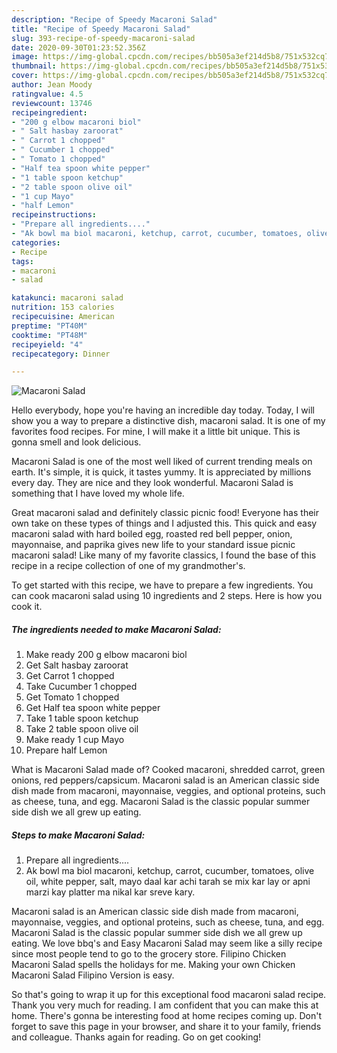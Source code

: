 ```yaml
---
description: "Recipe of Speedy Macaroni Salad"
title: "Recipe of Speedy Macaroni Salad"
slug: 393-recipe-of-speedy-macaroni-salad
date: 2020-09-30T01:23:52.356Z
image: https://img-global.cpcdn.com/recipes/bb505a3ef214d5b8/751x532cq70/macaroni-salad-recipe-main-photo.jpg
thumbnail: https://img-global.cpcdn.com/recipes/bb505a3ef214d5b8/751x532cq70/macaroni-salad-recipe-main-photo.jpg
cover: https://img-global.cpcdn.com/recipes/bb505a3ef214d5b8/751x532cq70/macaroni-salad-recipe-main-photo.jpg
author: Jean Moody
ratingvalue: 4.5
reviewcount: 13746
recipeingredient:
- "200 g elbow macaroni biol"
- " Salt hasbay zaroorat"
- " Carrot 1 chopped"
- " Cucumber 1 chopped"
- " Tomato 1 chopped"
- "Half tea spoon white pepper"
- "1 table spoon ketchup"
- "2 table spoon olive oil"
- "1 cup Mayo"
- "half Lemon"
recipeinstructions:
- "Prepare all ingredients...."
- "Ak bowl ma biol macaroni, ketchup, carrot, cucumber, tomatoes, olive oil, white pepper, salt, mayo daal kar achi tarah se mix kar lay or apni marzi kay platter ma nikal kar sreve kary."
categories:
- Recipe
tags:
- macaroni
- salad

katakunci: macaroni salad 
nutrition: 153 calories
recipecuisine: American
preptime: "PT40M"
cooktime: "PT48M"
recipeyield: "4"
recipecategory: Dinner

---
```



![Macaroni Salad](https://img-global.cpcdn.com/recipes/bb505a3ef214d5b8/751x532cq70/macaroni-salad-recipe-main-photo.jpg)

Hello everybody, hope you're having an incredible day today. Today, I will show you a way to prepare a distinctive dish, macaroni salad. It is one of my favorites food recipes. For mine, I will make it a little bit unique. This is gonna smell and look delicious.

Macaroni Salad is one of the most well liked of current trending meals on earth. It's simple, it is quick, it tastes yummy. It is appreciated by millions every day. They are nice and they look wonderful. Macaroni Salad is something that I have loved my whole life.

Great macaroni salad and definitely classic picnic food! Everyone has their own take on these types of things and I adjusted this. This quick and easy macaroni salad with hard boiled egg, roasted red bell pepper, onion, mayonnaise, and paprika gives new life to your standard issue picnic macaroni salad! Like many of my favorite classics, I found the base of this recipe in a recipe collection of one of my grandmother&#39;s.


To get started with this recipe, we have to prepare a few ingredients. You can cook macaroni salad using 10 ingredients and 2 steps. Here is how you cook it.

<!--inarticleads1-->

##### The ingredients needed to make Macaroni Salad:

1. Make ready 200 g elbow macaroni biol
1. Get  Salt hasbay zaroorat
1. Get  Carrot 1 chopped
1. Take  Cucumber 1 chopped
1. Get  Tomato 1 chopped
1. Get Half tea spoon white pepper
1. Take 1 table spoon ketchup
1. Take 2 table spoon olive oil
1. Make ready 1 cup Mayo
1. Prepare half Lemon


What is Macaroni Salad made of? Cooked macaroni, shredded carrot, green onions, red peppers/capsicum. Macaroni salad is an American classic side dish made from macaroni, mayonnaise, veggies, and optional proteins, such as cheese, tuna, and egg. Macaroni Salad is the classic popular summer side dish we all grew up eating. 

<!--inarticleads2-->

##### Steps to make Macaroni Salad:

1. Prepare all ingredients....
1. Ak bowl ma biol macaroni, ketchup, carrot, cucumber, tomatoes, olive oil, white pepper, salt, mayo daal kar achi tarah se mix kar lay or apni marzi kay platter ma nikal kar sreve kary.


Macaroni salad is an American classic side dish made from macaroni, mayonnaise, veggies, and optional proteins, such as cheese, tuna, and egg. Macaroni Salad is the classic popular summer side dish we all grew up eating. We love bbq&#39;s and Easy Macaroni Salad may seem like a silly recipe since most people tend to go to the grocery store. Filipino Chicken Macaroni Salad spells the holidays for me. Making your own Chicken Macaroni Salad Filipino Version is easy. 

So that's going to wrap it up for this exceptional food macaroni salad recipe. Thank you very much for reading. I am confident that you can make this at home. There's gonna be interesting food at home recipes coming up. Don't forget to save this page in your browser, and share it to your family, friends and colleague. Thanks again for reading. Go on get cooking!
